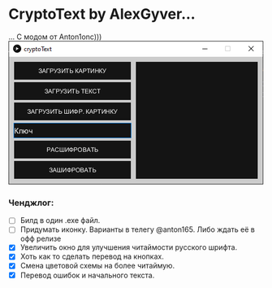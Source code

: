 # **CryptoText by AlexGyver...**
... С модом от Anton1onc)))
![1](/1.png)
### Ченджлог:
- [ ] Билд в один .exe файл.
- [ ] Придумать иконку. Варианты в телегу @anton165. Либо ждать её в офф релизе
- [X] Увеличить окно для улучшения читаймости русского шрифта.
- [x] Хоть как то сделать перевод на кнопках.
- [x] Смена цветовой схемы на более читаймую.
- [x] Перевод ошибок и начального текста.
